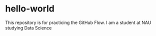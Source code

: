 # hello-world
This repository is for practicing the GitHub Flow.
I am a student at NAU studying Data Science
